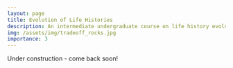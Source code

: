```yaml
---
layout: page
title: Evolution of Life Histories
description: An intermediate undergraduate course on life history evolution
img: /assets/img/tradeoff_rocks.jpg
importance: 3
---
```

Under construction - come back soon!